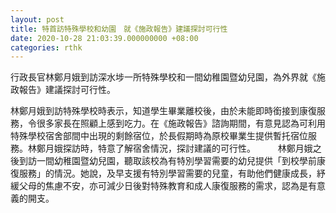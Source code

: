 ```yaml
---
layout: post
title: 特首訪特殊學校和幼園　就《施政報告》建議探討可行性
date: 2020-10-28 21:03:39.000000000 +08:00
categories: rthk
---
```


行政長官林鄭月娥到訪深水埗一所特殊學校和一間幼稚園暨幼兒園，為外界就《施政報告》建議探討可行性。

林鄭月娥到訪特殊學校時表示，知道學生畢業離校後，由於未能即時銜接到康復服務，令很多家長在照顧上感到吃力。在《施政報告》諮詢期間，有意見認為可利用特殊學校宿舍部間中出現的剩餘宿位，於長假期時為原校畢業生提供暫托宿位服務。林鄭月娥探訪時，特意了解宿舍情況，探討建議的可行性。
　　
林鄭月娥之後到訪一間幼稚園暨幼兒園，聽取該校為有特別學習需要的幼兒提供「到校學前康復服務」的情況。她說，及早支援有特別學習需要的兒童，有助他們健康成長，紓緩父母的焦慮不安，亦可減少日後對特殊教育和成人康復服務的需求，認為是有意義的開支。
